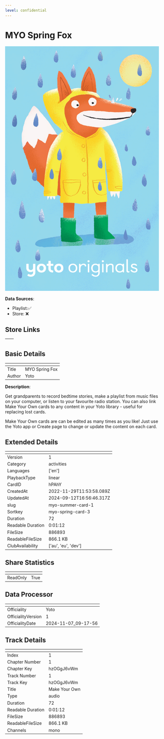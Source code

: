```yaml
---
level: confidential
---
```

# MYO Spring Fox

![card_[hPAhY].png](../../img/cards/card_[hPAhY].png)

**Data Sources**: 

- Playlist:✅
- Store: ❌


## Store Links

| <!-- --> | <!-- --> |
| - | - |


## Basic Details

| <!-- --> | <!-- --> |
| - | - |
| Title | MYO Spring Fox |
| Author | Yoto |

**Description**:

Get grandparents to record bedtime stories, make a playlist from music files on your computer, or listen to your favourite radio station. You can also link Make Your Own cards to any content in your Yoto library - useful for replacing lost cards.
 
 Make Your Own cards are can be edited as many times as you like! Just use the Yoto app or Create page to change or update the content on each card.


## Extended Details

| <!-- --> | <!-- --> |
| - | - |
| Version | 1 |
| Category | activities |
| Languages | ['en'] |
| PlaybackType | linear |
| CardID | hPAhY |
| CreatedAt | 2022-11-29T11:53:58.089Z |
| UpdatedAt | 2024-09-12T16:56:46.317Z |
| slug | myo-summer-card-1 |
| Sortkey | myo-spring-card-3 |
| Duration | 72 |
| Readable Duration | 0:01:12 |
| FileSize | 886893 |
| ReadableFileSize | 866.1 KB |
| ClubAvailability | ['au', 'eu', 'dev'] |


## Share Statistics

| <!-- --> | <!-- --> |
| - | - |
| ReadOnly | True |


## Data Processor

| <!-- --> | <!-- --> |
| - | - |
| Officiality | Yoto
| OfficialityVersion | 1
| OfficialityDate | 2024-11-07_09-17-56


## Track Details

| <!-- --> | <!-- --> |
| - | - |
| Index | 1 |
| Chapter Number | 1 |
| Chapter Key | hzOGgJ6vWm |
| Track Number | 1 |
| Track Key | hzOGgJ6vWm |
| Title | Make Your Own |
| Type | audio |
| Duration | 72 |
| Readable Duration | 0:01:12 |
| FileSize | 886893 |
| ReadableFileSize | 866.1 KB |
| Channels | mono |

